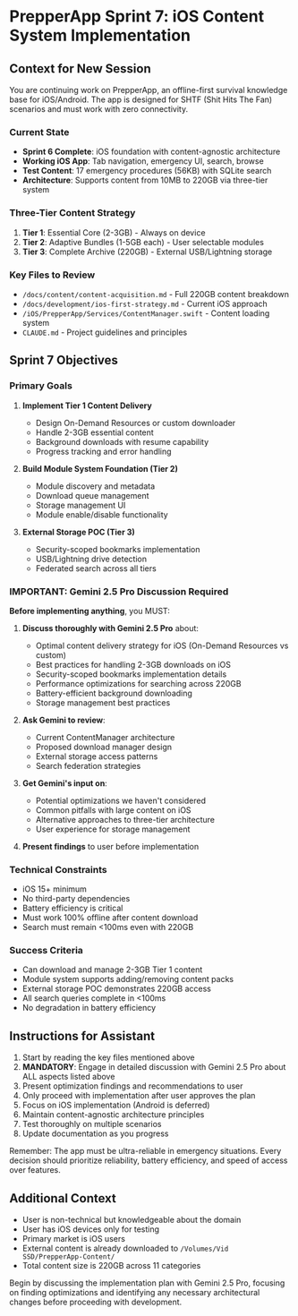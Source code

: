 # PrepperApp Sprint 7: iOS Content System Implementation

## Context for New Session

You are continuing work on PrepperApp, an offline-first survival knowledge base for iOS/Android. The app is designed for SHTF (Shit Hits The Fan) scenarios and must work with zero connectivity.

### Current State
- **Sprint 6 Complete**: iOS foundation with content-agnostic architecture
- **Working iOS App**: Tab navigation, emergency UI, search, browse
- **Test Content**: 17 emergency procedures (56KB) with SQLite search
- **Architecture**: Supports content from 10MB to 220GB via three-tier system

### Three-Tier Content Strategy
1. **Tier 1**: Essential Core (2-3GB) - Always on device
2. **Tier 2**: Adaptive Bundles (1-5GB each) - User selectable modules  
3. **Tier 3**: Complete Archive (220GB) - External USB/Lightning storage

### Key Files to Review
- `/docs/content/content-acquisition.md` - Full 220GB content breakdown
- `/docs/development/ios-first-strategy.md` - Current iOS approach
- `/iOS/PrepperApp/Services/ContentManager.swift` - Content loading system
- `CLAUDE.md` - Project guidelines and principles

## Sprint 7 Objectives

### Primary Goals
1. **Implement Tier 1 Content Delivery**
   - Design On-Demand Resources or custom downloader
   - Handle 2-3GB essential content
   - Background downloads with resume capability
   - Progress tracking and error handling

2. **Build Module System Foundation (Tier 2)**
   - Module discovery and metadata
   - Download queue management
   - Storage management UI
   - Module enable/disable functionality

3. **External Storage POC (Tier 3)**
   - Security-scoped bookmarks implementation
   - USB/Lightning drive detection
   - Federated search across all tiers

### IMPORTANT: Gemini 2.5 Pro Discussion Required

**Before implementing anything**, you MUST:

1. **Discuss thoroughly with Gemini 2.5 Pro** about:
   - Optimal content delivery strategy for iOS (On-Demand Resources vs custom)
   - Best practices for handling 2-3GB downloads on iOS
   - Security-scoped bookmarks implementation details
   - Performance optimizations for searching across 220GB
   - Battery-efficient background downloading
   - Storage management best practices

2. **Ask Gemini to review**:
   - Current ContentManager architecture
   - Proposed download manager design
   - External storage access patterns
   - Search federation strategies

3. **Get Gemini's input on**:
   - Potential optimizations we haven't considered
   - Common pitfalls with large content on iOS
   - Alternative approaches to three-tier architecture
   - User experience for storage management

4. **Present findings** to user before implementation

### Technical Constraints
- iOS 15+ minimum
- No third-party dependencies
- Battery efficiency is critical
- Must work 100% offline after content download
- Search must remain <100ms even with 220GB

### Success Criteria
- Can download and manage 2-3GB Tier 1 content
- Module system supports adding/removing content packs
- External storage POC demonstrates 220GB access
- All search queries complete in <100ms
- No degradation in battery efficiency

## Instructions for Assistant

1. Start by reading the key files mentioned above
2. **MANDATORY**: Engage in detailed discussion with Gemini 2.5 Pro about ALL aspects listed above
3. Present optimization findings and recommendations to user
4. Only proceed with implementation after user approves the plan
5. Focus on iOS implementation (Android is deferred)
6. Maintain content-agnostic architecture principles
7. Test thoroughly on multiple scenarios
8. Update documentation as you progress

Remember: The app must be ultra-reliable in emergency situations. Every decision should prioritize reliability, battery efficiency, and speed of access over features.

## Additional Context
- User is non-technical but knowledgeable about the domain
- User has iOS devices only for testing
- Primary market is iOS users
- External content is already downloaded to `/Volumes/Vid SSD/PrepperApp-Content/`
- Total content size is 220GB across 11 categories

Begin by discussing the implementation plan with Gemini 2.5 Pro, focusing on finding optimizations and identifying any necessary architectural changes before proceeding with development.